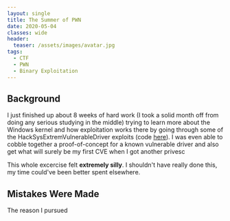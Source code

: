 ```yaml
---
layout: single
title: The Summer of PWN
date: 2020-05-04
classes: wide
header:
  teaser: /assets/images/avatar.jpg
tags:
  - CTF
  - PWN
  - Binary Exploitation
---
```


## Background
I just finished up about 8 weeks of hard work (I took a solid month off from doing any serious studying in the middle) trying to learn more about the Windows kernel and how exploitation works there by going through some of the HackSysExtremVulnerableDriver exploits (code [here](https://github.com/h0mbre/Windows-Exploits/tree/master/Exploit-Code/HEVD)). I was even able to cobble together a proof-of-concept for a known vulnerable driver and also get what will surely be my first CVE when I got another privesc 

This whole excercise felt **extremely silly**. I shouldn't have really done this, my time could've been better spent elsewhere.

## Mistakes Were Made
The reason I pursued 
